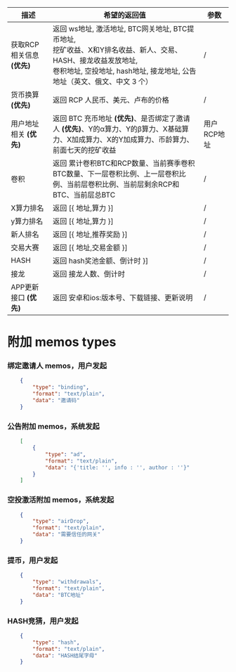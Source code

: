 | 描述 | 希望的返回值 | 参数|
|---| ---  | ---  |
|  获取RCP相关信息 **(优先)** | 返回 ws地址, 激活地址, BTC网关地址, BTC提币地址,<br> 挖矿收益、X和Y排名收益、新人、交易、HASH、接龙收益发放地址, <br>卷积地址, 空投地址, hash地址, 接龙地址, 公告地址（英文、俄文、中文 3 个）| / |
|  货币换算 **(优先)** | 返回 RCP 人民币、美元、卢布的价格 | / |
|  用户地址相关 **(优先)** | 返回 BTC 充币地址 **(优先)**、是否绑定了邀请人 **(优先)**、Y的α算力、Y的β算力、X基础算力、X加成算力、X的Y加成算力、币龄算力、前面七天的挖矿收益| 用户RCP地址 |
|  卷积 | 返回 累计卷积BTC和RCP数量、当前赛季卷积BTC数量、下一层卷积比例、上一层卷积比例、当前层卷积比例、当前层剩余RCP和BTC、当前层总BTC| / |
|  X算力排名 | 返回 [{ 地址,算力 }] | / |
|  y算力排名 | 返回 [{ 地址,算力 }] | / |
|  新人排名 | 返回 [{ 地址,推荐奖励 }] | / |
|  交易大赛 | 返回 [{ 地址,交易金额 }] | / |
|  HASH | 返回 hash奖池金额、倒计时 }] | / |
|  接龙 | 返回 接龙人数、倒计时 | / |
|  APP更新接口 **(优先)** | 返回 安卓和ios:版本号、下载链接、更新说明 | / |


# 附加 memos types
### 绑定邀请人 memos，用户发起
``` JSON
    {
        "type": "binding",
        "format": "text/plain",
        "data": "邀请码"
    }
```

### 公告附加 memos，系统发起
``` JSON
    [
        {
            "type": "ad",
            "format": "text/plain",
            "data": "{'title: '', info : '', author : ''}"
        }
    ]
```

### 空投激活附加 memos，系统发起
``` JSON
    {
        "type": "airDrop",
        "format": "text/plain",
        "data": "需要信任的网关"
    }
```

### 提币，用户发起
``` JSON
    {
        "type": "withdrawals",
        "format": "text/plain",
        "data": "BTC地址"
    }
```

### HASH竞猜，用户发起
``` JSON
    {
        "type": "hash",
        "format": "text/plain",
        "data": "HASH结尾字母"
    }
```







